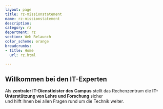 ```yaml
---
layout: page
title: rz-missionstatement
name: rz-missionstatement
description: 
category: rz
department: rz
section: Web Relaunch
color_scheme: orange
breadcrumbs:
- title: Home
  url: rz.html

---
```

<h2 class="title font-36 text-center text-theme-color-2">Willkommen bei den IT-Experten</h2>
<p class="text-center">Als <b>zentraler IT-Dienst­leister des Campus</b> stellt das Rechenzentrum die <b>IT-Unter­stützung von Lehre und Forschung</b> sicher<br />und hilft Ihnen bei allen Fragen rund um die Technik weiter.</p>